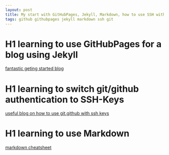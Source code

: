 ```yaml
---
layout: post
title: My start with GitHubPages, Jekyll, Markdown, how to use SSH with GIT 
tags: github githubpages jekyll markdown ssh git
---
```


# H1 learning to use GitHubPages for a blog using Jekyll
[fantastic geting started blog](https://www.smashingmagazine.com/2014/08/build-blog-jekyll-github-pages/)

# H1 learning to switch git/github authentication to SSH-Keys
[useful blog on how to use git,github with ssh keys](https://medium.com/@czarpino/how-to-tell-git-which-ssh-key-to-use-c8574fb243fd)

# H1 learning to use Markdown
[markdown cheatsheet](https://github.com/adam-p/markdown-here/wiki/Markdown-Cheatsheet)
